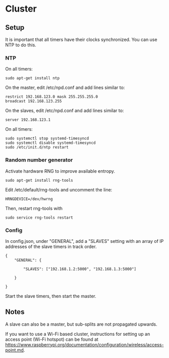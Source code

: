 # Cluster

## Setup

It is important that all timers have their clocks synchronized.
You can use NTP to do this.

### NTP

On all timers:

	sudo apt-get install ntp

On the master, edit /etc/npd.conf and add lines similar to:

	restrict 192.168.123.0 mask 255.255.255.0
	broadcast 192.168.123.255
	
On the slaves, edit /etc/npd.conf and add lines similar to:

	server 192.168.123.1

On all timers:

	sudo systemctl stop systemd-timesyncd
	sudo systemctl disable systemd-timesyncd
	sudo ​/etc/init.d/ntp restart

### Random number generator

Activate hardware RNG to improve available entropy.

	sudo apt-get install rng-tools

Edit /etc/default/rng-tools and uncomment the line:

    HRNGDEVICE=/dev/hwrng

Then, restart rng-tools with

    sudo service rng-tools restart

### Config

In config.json, under "GENERAL", add a "SLAVES" setting with
an array of IP addresses of the slave timers in track order.

```
{
	"GENERAL": {

		"SLAVES": ["192.168.1.2:5000", "192.168.1.3:5000"]

	}

}

```

Start the slave timers, then start the master.

## Notes

A slave can also be a master, but sub-splits are not propagated upwards.

If you want to use a Wi-Fi based cluster, instructions for setting up an access point (Wi-Fi hotspot) can be found at
<https://www.raspberrypi.org/documentation/configuration/wireless/access-point.md>.

